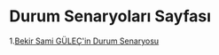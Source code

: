 # Durum Senaryoları Sayfası
1.[Bekir Sami GÜLEÇ'in Durum Senaryosu]([Bekir_Sami_GULEC_Durum_Senaryolar.pdf](https://github.com/sinanatasevenn/BesNews/files/14970804/Bekir_Sami_GULEC_Durum_Senaryolar.pdf)
)
